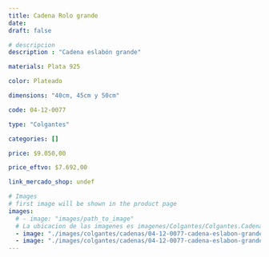 ```yaml
---
title: Cadena Rolo grande
date: 
draft: false

# descripcion
description : "Cadena eslabón grande"

materials: Plata 925

color: Plateado

dimensions: "40cm, 45cm y 50cm"

code: 04-12-0077

type: "Colgantes"

categories: []

price: $9.050,00

price_eftvo: $7.692,00

link_mercado_shop: undef

# Images
# first image will be shown in the product page
images:
  # - image: "images/path_to_image"
  # La ubicacion de las imagenes es imagenes/Colgantes/Colgantes.Cadenas/04-12-0077-cadena-rolo-grande
  - image: "./images/colgantes/cadenas/04-12-0077-cadena-eslabon-grande_a.JPG"
  - image: "./images/colgantes/cadenas/04-12-0077-cadena-eslabon-grande_b.JPG"
---
```

